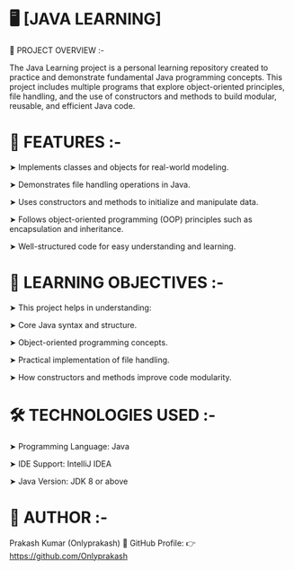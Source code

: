# 🖥️ [JAVA LEARNING]

📘 PROJECT OVERVIEW :-

The Java Learning project is a personal learning repository created to practice and demonstrate fundamental Java programming concepts.
This project includes multiple programs that explore object-oriented principles, file handling, and the use of constructors and methods to build modular, reusable, and efficient Java code.

# 🚀 FEATURES :-

➤ Implements classes and objects for real-world modeling.

➤ Demonstrates file handling operations in Java.

➤ Uses constructors and methods to initialize and manipulate data.

➤ Follows object-oriented programming (OOP) principles such as encapsulation and inheritance.

➤ Well-structured code for easy understanding and learning.

# 🧠 LEARNING OBJECTIVES :-

➤ This project helps in understanding:

➤ Core Java syntax and structure.

➤ Object-oriented programming concepts.

➤ Practical implementation of file handling.

➤ How constructors and methods improve code modularity.

# 🛠️ TECHNOLOGIES USED :-

➤ Programming Language: Java

➤ IDE Support: IntelliJ IDEA

➤ Java Version: JDK 8 or above

# 👤 AUTHOR :-

Prakash Kumar (Onlyprakash)
📎 GitHub Profile:
👉 https://github.com/Onlyprakash
